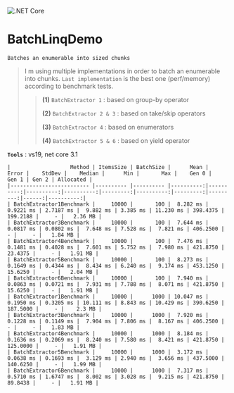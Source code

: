 ﻿﻿![.NET Core](https://github.com/aimenux/BatchLinqDemo/workflows/.NET%20Core/badge.svg)
# BatchLinqDemo
```
Batches an enumerable into sized chunks
```
> I m using multiple implementations in order to batch an enumerable into chunks. `Last implementation` is the best one (perf/memory) according to benchmark tests.
>
>> **(1)** `BatchExtractor 1` : based on group-by operator
>>
>> **(2)** `BatchExtractor 2 & 3` : based on take/skip operators
>>
>> **(3)** `BatchExtractor 4` : based on enumerators
>>
>> **(4)** `BatchExtractor 5 & 6` : based on yield operator

**`Tools`** : vs19, net core 3.1

```
|                   Method | ItemsSize | BatchSize |      Mean |     Error |    StdDev |    Median |      Min |       Max |    Gen 0 |    Gen 1 | Gen 2 | Allocated |
|------------------------- |---------- |---------- |----------:|----------:|----------:|----------:|---------:|----------:|---------:|---------:|------:|----------:|
| BatchExtractor1Benchmark |     10000 |       100 |  8.282 ms | 0.9221 ms | 2.7187 ms |  9.882 ms | 3.385 ms | 11.230 ms | 398.4375 | 199.2188 |     - |   2.36 MB |
| BatchExtractor3Benchmark |     10000 |       100 |  7.644 ms | 0.0817 ms | 0.0802 ms |  7.648 ms | 7.528 ms |  7.821 ms | 406.2500 |        - |     - |   1.84 MB |
| BatchExtractor4Benchmark |     10000 |       100 |  7.476 ms | 0.1481 ms | 0.4028 ms |  7.601 ms | 5.752 ms |  7.980 ms | 421.8750 |  23.4375 |     - |   1.91 MB |
| BatchExtractor5Benchmark |     10000 |       100 |  8.273 ms | 0.1649 ms | 0.4344 ms |  8.434 ms | 6.240 ms |  9.174 ms | 453.1250 |  15.6250 |     - |   2.04 MB |
| BatchExtractor6Benchmark |     10000 |       100 |  7.940 ms | 0.0863 ms | 0.0721 ms |  7.931 ms | 7.788 ms |  8.071 ms | 421.8750 |  15.6250 |     - |   1.91 MB |
| BatchExtractor1Benchmark |     10000 |      1000 | 10.047 ms | 0.1950 ms | 0.3205 ms | 10.111 ms | 8.843 ms | 10.429 ms | 390.6250 | 187.5000 |     - |    2.3 MB |
| BatchExtractor3Benchmark |     10000 |      1000 |  7.920 ms | 0.1228 ms | 0.1149 ms |  7.904 ms | 7.806 ms |  8.167 ms | 406.2500 |        - |     - |   1.83 MB |
| BatchExtractor4Benchmark |     10000 |      1000 |  8.184 ms | 0.1636 ms | 0.2069 ms |  8.240 ms | 7.580 ms |  8.421 ms | 421.8750 | 125.0000 |     - |   1.91 MB |
| BatchExtractor5Benchmark |     10000 |      1000 |  3.172 ms | 0.0638 ms | 0.1693 ms |  3.129 ms | 2.940 ms |  3.656 ms | 437.5000 | 140.6250 |     - |   1.99 MB |
| BatchExtractor6Benchmark |     10000 |      1000 |  7.317 ms | 0.5710 ms | 1.6747 ms |  8.002 ms | 3.028 ms |  9.215 ms | 421.8750 |  89.8438 |     - |   1.91 MB |
